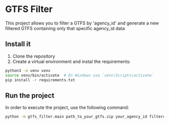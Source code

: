 
# GTFS Filter

This project allows you to filter a GTFS by 'agency_id' and generate a new filtered GTFS containing only that specific agency_id data

## Install it

1. Clone the repository
2. Create a virtual environment and instal the requirements:

```bash
python3 -m venv venv
source venv/bin/activate  # En Windows usa `venv\Scripts\activate`
pip install -r requirements.txt
```

## Run the project

In order to execute the project, use the following command:

```bash
python -m gtfs_filter.main path_to_your_gtfs.zip your_agency_id filtered_gtfs.zip
```

